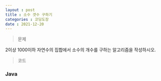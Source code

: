 ```yaml
---
layout : post
title : 소수 갯수 구하기
categories : 코딩도장
date : 2021-12-20
---
```

> 문제 <br>

2이상 1000이하 자연수의 집합에서 소수의 개수를 구하는 알고리즘을 작성하시오.

> 코드
### Java

<script src="https://gist.github.com/kwontaehoon/1b6ceb02dae98500699c74df69d5414e.js"></script>
